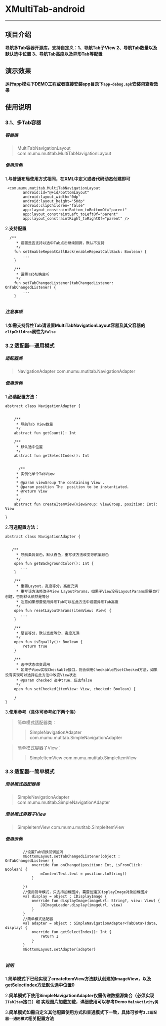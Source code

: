# XMultiTab-android

---

## 项目介绍

**导航多Tab容器开源库，支持自定义：1、导航Tab子View 2、导航Tab数量以及默认选中位置  3、导航Tab高度以及异形Tab等配置**

## 演示效果

**运行app模块下DEMO工程或者直接安装app目录下`app-debug.apk`安装包查看效果**

## 使用说明

### 3.1、多Tab容器

##### 容器类
> MultiTabNavigationLayout   com.mumu.mutitab.MultiTabNavigationLayout

##### 使用示例

1.**与普通布局使用方式相同，在XML中定义或者代码动态创建即可**
```
 <com.mumu.mutitab.MultiTabNavigationLayout
        android:id="@+id/bottomLayout"
        android:layout_width="0dp"
        android:layout_height="50dp"
        android:clipChildren="false"
        app:layout_constraintBottom_toBottomOf="parent"
        app:layout_constraintLeft_toLeftOf="parent"
        app:layout_constraintRight_toRightOf="parent" />
```

2.**支持配置**
```
  /**
     * 设置是否支持以选中Tab点击继续回调，默认不支持
     */
    fun setEnableRepeatCallBack(enableRepeatCallBack: Boolean) {
        ...
    }

    /**
     * 设置Tab切换监听
     */
    fun setTabChangedListener(tabChangedListener: OnTabChangedListener) {
        ...
    }
        
```

##### 注意事项
1.**如需支持异性Tab请设置MultiTabNavigationLayout容器及其父容器的`clipChildren`属性为`false`**

### 3.2 适配器--通用模式

##### 适配器类
> NavigationAdapter   com.mumu.mutitab.NavigationAdapter

##### 使用示例
1.**必选配置方法：**
```
abstract class NavigationAdapter {


    /**
     * 导航Tab View数量
     */
    abstract fun getCount(): Int

    /**
     * 默认选中位置
     */
    abstract fun getSelectIndex(): Int
    
    
      /**
     * 实例化单个TabView
     *
     * @param viewGroup The containing View .
     * @param position The  position to be instantiated.
     * @return View
     *
     */
    abstract fun createItemView(viewGroup: ViewGroup, position: Int): View    
    
}
```
2.**可选配置方法：**
```
abstract class NavigationAdapter {


   /**
     * 导航条背景色，默认白色，重写该方法改变导航条颜色
     */
    open fun getBackgroundColor(): Int {
       ...
    }

    /**
     * 重置Layout，宽度等分，高度充满
     * 重写该方法修改子View LayoutParams，如果子View没有LayoutParams需要自行创建，否则默认依然是等分
     * 注意如果想要使用异形Tab可以在此方法中设置异形Tab高度
     */
    open fun resetLayoutParams(itemView: View) {
       ...
    }

    /**
     * 是否等分，默认宽度等分，高度充满
     */
    open fun isEqually(): Boolean {
        return true
    }
    
    /**
     * 选中状态改变调用
     * 如果子View实现Checkable接口，则会调用Checkable的setChecked方法，如果没有实现可以选择在此方法中改变View状态
     * @param checked 选中true，反选false
     */
    open fun setChecked(itemView: View, checked: Boolean) {

    }
}
```

3.**使用参考（具体可参考如下两个类）**

> 简单模式适配器类：
>> SimpleNavigationAdapter   com.mumu.mutitab.SimpleNavigationAdapter

> 简单模式容器子View：
>> SimpleItemView   com.mumu.mutitab.SimpleItemView

### 3.3 适配器--简单模式

##### 简单模式适配器类
> SimpleNavigationAdapter   com.mumu.mutitab.SimpleNavigationAdapter

##### 简单模式容器子View
> SimpleItemView   com.mumu.mutitab.SimpleItemView

##### 使用示例

```
        //设置Tab切换回调监听
        mBottomLayout.setTabChangedListener(object : OnTabChangedListener {
            override fun onChanged(position: Int, isFromClick: Boolean) {
                mContentText.text = position.toString()
            }

        })
        //使用简单模式，只支持加载图片，需要创建IDisplayImage对象加载图片
        val display = object : IDisplayImage {
            override fun displayImage(imageUrl: String?, view: View) {
                JDImageLoader.display(imageUrl, view)
            }
        }
        //简单模式适配器
        val adapter = object : SimpleNavigationAdapter<TabData>(data, display) {
            override fun getSelectIndex(): Int {
                return 1
            }
        }
        mBottomLayout.setAdapter(adapter)
       
```
##### 说明

1.**简单模式下已经实现了createItemView方法默认创建的ImageView，以及getSelectIndex方法默认选中位置0**

2.**简单模式下使用SimpleNavigationAdapter仅需传递数据源集合（必须实现`ITabItem`接口）和 实现图片加载加载，详细使用可以参考Demo `MainActivity类`**

3.**简单模式如需自定义其他配置使用方式和普通模式下一致，具体可参考`3.2适配器--通用模式`相关配置方法**



